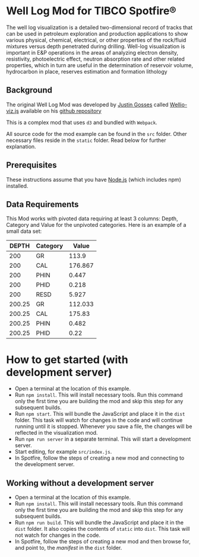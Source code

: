 # Well Log Mod for TIBCO Spotfire®
The well log visualization is a detailed two-dimensional record of tracks that can be used in petroleum exploration and production applications to show various physical, chemical, electrical, or other properties of the rock/fluid mixtures versus depth penetrated during drilling. Well-log visualization is important in E&P operations in the areas of analyzing electron density, resistivity, photoelectric effect, neutron absorption rate and other related properties, which in turn are useful in the determination of reservoir volume, hydrocarbon in place, reserves estimation and formation lithology

## Background
The original Well Log Mod was developed by [Justin Gosses](https://www.linkedin.com/in/justingosses/) called [Wellio-viz.js](https://github.com/JustinGOSSES/wellioviz) available on his [github repository](https://github.com/JustinGOSSES/wellioviz) 

This is a complex mod that uses `d3` and bundled with `Webpack`.

All source code for the mod example can be found in the `src` folder. Other necessary files reside in the `static` folder. Read below for further explanation.

## Prerequisites
These instructions assume that you have [Node.js](https://nodejs.org/en/) (which includes npm) installed.

## Data Requirements
This Mod works with pivoted data requiring at least 3 columns: Depth, Category and Value for the unpivoted categories.  Here is an example of a small data set:

|DEPTH|Category|Value|
|-|-|-|
|200|GR|113.9|
|200|CAL|176.867|
|200|PHIN|0.447|
|200|PHID|0.218|
|200|RESD|5.927|
|200.25|GR|112.033|
|200.25|CAL|175.83|
|200.25|PHIN|0.482|
|200.25|PHID|0.22|

# How to get started (with development server)
- Open a terminal at the location of this example.
- Run `npm install`. This will install necessary tools. Run this command only the first time you are building the mod and skip this step for any subsequent builds.
- Run `npm start`. This will bundle the JavaScript and place it in the `dist` folder. This task will watch for changes in the code and will continue running until it is stopped. Whenever you save a file, the changes will be reflected in the visualization mod.
- Run `npm run server` in a separate terminal. This will start a development server.
- Start editing, for example `src/index.js`.
- In Spotfire, follow the steps of creating a new mod and connecting to the development server.

## Working without a development server
- Open a terminal at the location of this example.
- Run `npm install`. This will install necessary tools. Run this command only the first time you are building the mod and skip this step for any subsequent builds.
- Run `npm run build`. This will bundle the JavaScript and place it in the `dist` folder. It also copies the contents of `static` into `dist`. This task will not watch for changes in the code.
- In Spotfire, follow the steps of creating a new mod and then browse for, and point to, the _manifest_ in the `dist` folder.
  
